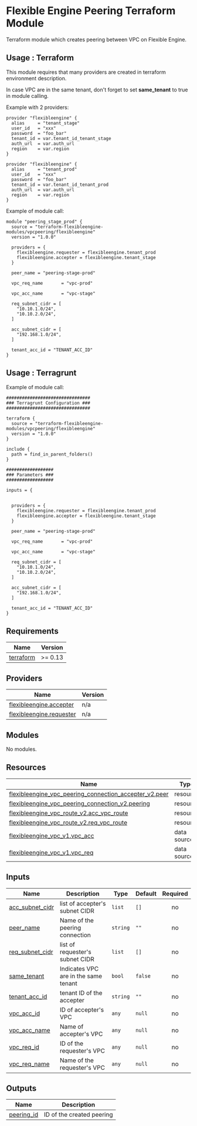 # Flexible Engine Peering Terraform Module

Terraform module which creates peering between VPC on Flexible Engine.

## Usage : Terraform

This module requires that many providers are created in terraform environment
description.

In case VPC are in the same tenant, don't forget to set **same_tenant** to true in module calling.

Example with 2 providers:

```hcl
provider "flexibleengine" {
  alias     = "tenant_stage"
  user_id   = "xxx"
  password  = "foo_bar"
  tenant_id = var.tenant_id_tenant_stage
  auth_url  = var.auth_url
  region    = var.region
}

provider "flexibleengine" {
  alias     = "tenant_prod"
  user_id   = "xxx"
  password  = "foo_bar"
  tenant_id = var.tenant_id_tenant_prod
  auth_url  = var.auth_url
  region    = var.region
}
```

Example of module call:

```hcl
module "peering_stage_prod" {
  source = "terraform-flexibleengine-modules/vpcpeering/flexibleengine"
  version = "1.0.0"

  providers = {
    flexibleengine.requester = flexibleengine.tenant_prod
    flexibleengine.accepter = flexibleengine.tenant_stage
  }

  peer_name = "peering-stage-prod"

  vpc_req_name       = "vpc-prod"

  vpc_acc_name       = "vpc-stage"

  req_subnet_cidr = [
    "10.10.1.0/24",
    "10.10.2.0/24",
  ]

  acc_subnet_cidr = [
    "192.168.1.0/24",
  ]

  tenant_acc_id = "TENANT_ACC_ID"
}
```

## Usage : Terragrunt

Example of module call:

```hcl
################################
### Terragrunt Configuration ###
################################

terraform {
  source = "terraform-flexibleengine-modules/vpcpeering/flexibleengine"
  version = "1.0.0"
}

include {
  path = find_in_parent_folders()
}

##################
### Parameters ###
##################

inputs = {

  
  providers = {
    flexibleengine.requester = flexibleengine.tenant_prod
    flexibleengine.accepter = flexibleengine.tenant_stage
  }

  peer_name = "peering-stage-prod"

  vpc_req_name       = "vpc-prod"

  vpc_acc_name       = "vpc-stage"

  req_subnet_cidr = [
    "10.10.1.0/24",
    "10.10.2.0/24",
  ]

  acc_subnet_cidr = [
    "192.168.1.0/24",
  ]

  tenant_acc_id = "TENANT_ACC_ID"
}
```
## Requirements

| Name | Version |
|------|---------|
| <a name="requirement_terraform"></a> [terraform](#requirement\_terraform) | >= 0.13 |

## Providers

| Name | Version |
|------|---------|
| <a name="provider_flexibleengine.accepter"></a> [flexibleengine.accepter](#provider\_flexibleengine.accepter) | n/a |
| <a name="provider_flexibleengine.requester"></a> [flexibleengine.requester](#provider\_flexibleengine.requester) | n/a |

## Modules

No modules.

## Resources

| Name | Type |
|------|------|
| [flexibleengine_vpc_peering_connection_accepter_v2.peer](https://registry.terraform.io/providers/FlexibleEngineCloud/flexibleengine/latest/docs/resources/vpc_peering_connection_accepter_v2) | resource |
| [flexibleengine_vpc_peering_connection_v2.peering](https://registry.terraform.io/providers/FlexibleEngineCloud/flexibleengine/latest/docs/resources/vpc_peering_connection_v2) | resource |
| [flexibleengine_vpc_route_v2.acc_vpc_route](https://registry.terraform.io/providers/FlexibleEngineCloud/flexibleengine/latest/docs/resources/vpc_route_v2) | resource |
| [flexibleengine_vpc_route_v2.req_vpc_route](https://registry.terraform.io/providers/FlexibleEngineCloud/flexibleengine/latest/docs/resources/vpc_route_v2) | resource |
| [flexibleengine_vpc_v1.vpc_acc](https://registry.terraform.io/providers/FlexibleEngineCloud/flexibleengine/latest/docs/data-sources/vpc_v1) | data source |
| [flexibleengine_vpc_v1.vpc_req](https://registry.terraform.io/providers/FlexibleEngineCloud/flexibleengine/latest/docs/data-sources/vpc_v1) | data source |

## Inputs

| Name | Description | Type | Default | Required |
|------|-------------|------|---------|:--------:|
| <a name="input_acc_subnet_cidr"></a> [acc\_subnet\_cidr](#input\_acc\_subnet\_cidr) | list of accepter's subnet CIDR | `list` | `[]` | no |
| <a name="input_peer_name"></a> [peer\_name](#input\_peer\_name) | Name of the peering connection | `string` | `""` | no |
| <a name="input_req_subnet_cidr"></a> [req\_subnet\_cidr](#input\_req\_subnet\_cidr) | list of requester's subnet CIDR | `list` | `[]` | no |
| <a name="input_same_tenant"></a> [same\_tenant](#input\_same\_tenant) | Indicates VPC are in the same tenant | `bool` | `false` | no |
| <a name="input_tenant_acc_id"></a> [tenant\_acc\_id](#input\_tenant\_acc\_id) | tenant ID of the accepter | `string` | `""` | no |
| <a name="input_vpc_acc_id"></a> [vpc\_acc\_id](#input\_vpc\_acc\_id) | ID of accepter's VPC | `any` | `null` | no |
| <a name="input_vpc_acc_name"></a> [vpc\_acc\_name](#input\_vpc\_acc\_name) | Name of accepter's VPC | `any` | `null` | no |
| <a name="input_vpc_req_id"></a> [vpc\_req\_id](#input\_vpc\_req\_id) | ID of the requester's VPC | `any` | `null` | no |
| <a name="input_vpc_req_name"></a> [vpc\_req\_name](#input\_vpc\_req\_name) | Name of the requester's VPC | `any` | `null` | no |

## Outputs

| Name | Description |
|------|-------------|
| <a name="output_peering_id"></a> [peering\_id](#output\_peering\_id) | ID of the created peering |
